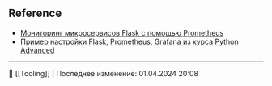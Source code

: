 ## Reference
- [Мониторинг микросервисов Flask с помощью Prometheus](https://habr.com/ru/articles/518122/)
- [Пример настройки Flask, Prometheus, Grafana из курса Python Advanced](https://gitlab.skillbox.ru/aleksandr_goldovskii/python_advanced/-/blob/master/module_24_debugging_2/homework/REPORT.md)


----
📂 [[Tooling]] | Последнее изменение: 01.04.2024 20:08